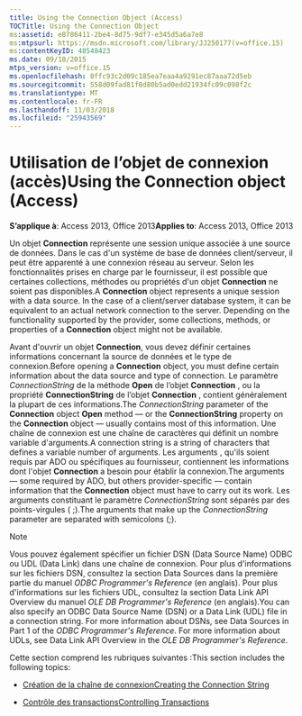 ```yaml
---
title: Using the Connection Object (Access)
TOCTitle: Using the Connection Object
ms:assetid: e8786411-2be4-8d75-9df7-e345d5a6a7e8
ms:mtpsurl: https://msdn.microsoft.com/library/JJ250177(v=office.15)
ms:contentKeyID: 48548423
ms.date: 09/18/2015
mtps_version: v=office.15
ms.openlocfilehash: 0ffc93c2d09c185ea7eaa4a9291ec87aaa72d5eb
ms.sourcegitcommit: 558d09fad81f8d80b5ad0edd21934fc09c098f2c
ms.translationtype: MT
ms.contentlocale: fr-FR
ms.lasthandoff: 11/03/2018
ms.locfileid: "25943569"
---
```

# <a name="using-the-connection-object-access"></a><span data-ttu-id="ff87e-102">Utilisation de l’objet de connexion (accès)</span><span class="sxs-lookup"><span data-stu-id="ff87e-102">Using the Connection object (Access)</span></span>


<span data-ttu-id="ff87e-103">**S’applique à**: Access 2013, Office 2013</span><span class="sxs-lookup"><span data-stu-id="ff87e-103">**Applies to**: Access 2013, Office 2013</span></span>

<span data-ttu-id="ff87e-p101">Un objet **Connection** représente une session unique associée à une source de données. Dans le cas d'un système de base de données client/serveur, il peut être apparenté à une connexion réseau au serveur. Selon les fonctionnalités prises en charge par le fournisseur, il est possible que certaines collections, méthodes ou propriétés d'un objet **Connection** ne soient pas disponibles.</span><span class="sxs-lookup"><span data-stu-id="ff87e-p101">A **Connection** object represents a unique session with a data source. In the case of a client/server database system, it can be equivalent to an actual network connection to the server. Depending on the functionality supported by the provider, some collections, methods, or properties of a **Connection** object might not be available.</span></span>

<span data-ttu-id="ff87e-107">Avant d'ouvrir un objet **Connection**, vous devez définir certaines informations concernant la source de données et le type de connexion.</span><span class="sxs-lookup"><span data-stu-id="ff87e-107">Before opening a **Connection** object, you must define certain information about the data source and type of connection.</span></span> <span data-ttu-id="ff87e-108">Le paramètre *ConnectionString* de la méthode **Open** de l’objet **Connection** , ou la propriété **ConnectionString** de l’objet **Connection** , contient généralement la plupart de ces informations.</span><span class="sxs-lookup"><span data-stu-id="ff87e-108">The *ConnectionString* parameter of the **Connection** object **Open** method — or the **ConnectionString** property on the **Connection** object — usually contains most of this information.</span></span> <span data-ttu-id="ff87e-109">Une chaîne de connexion est une chaîne de caractères qui définit un nombre variable d'arguments.</span><span class="sxs-lookup"><span data-stu-id="ff87e-109">A connection string is a string of characters that defines a variable number of arguments.</span></span> <span data-ttu-id="ff87e-110">Les arguments , qu'ils soient requis par ADO ou spécifiques au fournisseur, contiennent les informations dont l'objet **Connection** a besoin pour établir la connexion.</span><span class="sxs-lookup"><span data-stu-id="ff87e-110">The arguments — some required by ADO, but others provider-specific — contain information that the **Connection** object must have to carry out its work.</span></span> <span data-ttu-id="ff87e-111">Les arguments constituant le paramètre *ConnectionString* sont séparés par des points-virgules ( ;).</span><span class="sxs-lookup"><span data-stu-id="ff87e-111">The arguments that make up the *ConnectionString* parameter are separated with semicolons (;).</span></span>

> [!NOTE]
> <span data-ttu-id="ff87e-p103">Vous pouvez également spécifier un fichier DSN (Data Source Name) ODBC ou UDL (Data Link) dans une chaîne de connexion. Pour plus d'informations sur les fichiers DSN, consultez la section Data Sources dans la première partie du manuel *ODBC Programmer's Reference* (en anglais). Pour plus d'informations sur les fichiers UDL, consultez la section Data Link API Overview du manuel *OLE DB Programmer's Reference* (en anglais).</span><span class="sxs-lookup"><span data-stu-id="ff87e-p103">You can also specify an ODBC Data Source Name (DSN) or a Data Link (UDL) file in a connection string. For more information about DSNs, see Data Sources in Part 1 of the *ODBC Programmer's Reference*. For more information about UDLs, see Data Link API Overview in the *OLE DB Programmer's Reference*.</span></span>

<span data-ttu-id="ff87e-115">Cette section comprend les rubriques suivantes :</span><span class="sxs-lookup"><span data-stu-id="ff87e-115">This section includes the following topics:</span></span>

- [<span data-ttu-id="ff87e-116">Création de la chaîne de connexion</span><span class="sxs-lookup"><span data-stu-id="ff87e-116">Creating the Connection String</span></span>](creating-the-connection-string.md)

- [<span data-ttu-id="ff87e-117">Contrôle des transactions</span><span class="sxs-lookup"><span data-stu-id="ff87e-117">Controlling Transactions</span></span>](controlling-transactions.md)
